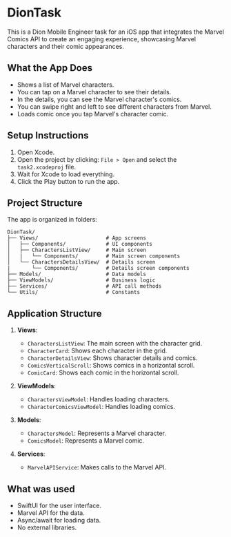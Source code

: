 # DionTask

This is a Dion Mobile Engineer task for an iOS app that integrates the Marvel Comics API to create an engaging experience, 
showcasing Marvel characters and their comic appearances.

## What the App Does

- Shows a list of Marvel characters.
- You can tap on a Marvel character to see their details.
- In the details, you can see the Marvel character's comics.
- You can swipe right and left to see different characters from Marvel.
- Loads comic once you tap Marvel's character comic.

## Setup Instructions

1. Open Xcode.
2. Open the project by clicking: `File > Open` and select the `task2.xcodeproj` file.
3. Wait for Xcode to load everything.
4. Click the Play button to run the app.

## Project Structure

The app is organized in folders:

```
DionTask/
├── Views/                      # App screens
│   ├── Components/             # UI components
│   ├── CharactersListView/     # Main screen
│   |   └── Components/         # Main screen components
│   └── CharactersDetailsView/  # Details screen
|       └── Components/         # Details screen components
├── Models/                     # Data models
├── ViewModels/                 # Business logic
├── Services/                   # API call methods
└── Utils/                      # Constants
```

## Application Structure

1. **Views**: 
   - `CharactersListView`: The main screen with the character grid.
   - `CharacterCard`: Shows each character in the grid.
   - `CharacterDetailsView`: Shows character details and comics.
   - `ComicsVerticalScroll`: Shows comics in a horizontal scroll.
   - `ComicCard`: Shows each comic in the horizontal scroll.

2. **ViewModels**:
   - `CharactersViewModel`: Handles loading characters.
   - `CharacterComicsViewModel`: Handles loading comics.

3. **Models**:
   - `CharactersModel`: Represents a Marvel character.
   - `ComicsModel`: Represents a Marvel comic.

4. **Services**:
   - `MarvelAPIService`: Makes calls to the Marvel API.

## What was used

- SwiftUI for the user interface.
- Marvel API for the data.
- Async/await for loading data.
- No external libraries.
